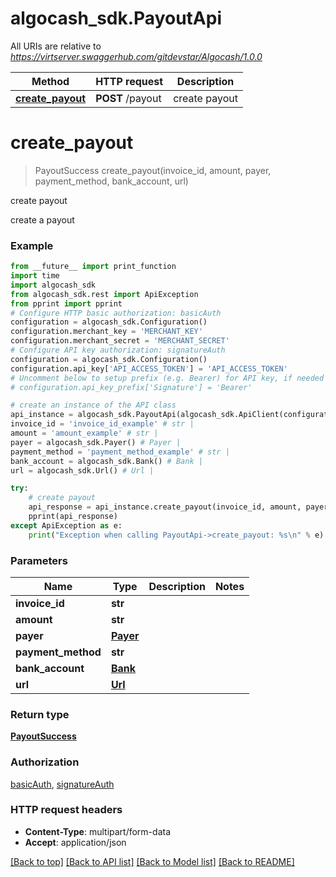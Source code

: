 # algocash_sdk.PayoutApi

All URIs are relative to *https://virtserver.swaggerhub.com/gitdevstar/Algocash/1.0.0*

Method | HTTP request | Description
------------- | ------------- | -------------
[**create_payout**](PayoutApi.md#create_payout) | **POST** /payout | create payout

# **create_payout**
> PayoutSuccess create_payout(invoice_id, amount, payer, payment_method, bank_account, url)

create payout

create a payout

### Example
```python
from __future__ import print_function
import time
import algocash_sdk
from algocash_sdk.rest import ApiException
from pprint import pprint
# Configure HTTP basic authorization: basicAuth
configuration = algocash_sdk.Configuration()
configuration.merchant_key = 'MERCHANT_KEY'
configuration.merchant_secret = 'MERCHANT_SECRET'
# Configure API key authorization: signatureAuth
configuration = algocash_sdk.Configuration()
configuration.api_key['API_ACCESS_TOKEN'] = 'API_ACCESS_TOKEN'
# Uncomment below to setup prefix (e.g. Bearer) for API key, if needed
# configuration.api_key_prefix['Signature'] = 'Bearer'

# create an instance of the API class
api_instance = algocash_sdk.PayoutApi(algocash_sdk.ApiClient(configuration))
invoice_id = 'invoice_id_example' # str | 
amount = 'amount_example' # str | 
payer = algocash_sdk.Payer() # Payer | 
payment_method = 'payment_method_example' # str | 
bank_account = algocash_sdk.Bank() # Bank | 
url = algocash_sdk.Url() # Url | 

try:
    # create payout
    api_response = api_instance.create_payout(invoice_id, amount, payer, payment_method, bank_account, url)
    pprint(api_response)
except ApiException as e:
    print("Exception when calling PayoutApi->create_payout: %s\n" % e)
```

### Parameters

Name | Type | Description  | Notes
------------- | ------------- | ------------- | -------------
 **invoice_id** | **str**|  | 
 **amount** | **str**|  | 
 **payer** | [**Payer**](.md)|  | 
 **payment_method** | **str**|  | 
 **bank_account** | [**Bank**](.md)|  | 
 **url** | [**Url**](.md)|  | 

### Return type

[**PayoutSuccess**](PayoutSuccess.md)

### Authorization

[basicAuth](../README.md#basicAuth), [signatureAuth](../README.md#signatureAuth)

### HTTP request headers

 - **Content-Type**: multipart/form-data
 - **Accept**: application/json

[[Back to top]](#) [[Back to API list]](../README.md#documentation-for-api-endpoints) [[Back to Model list]](../README.md#documentation-for-models) [[Back to README]](../README.md)

